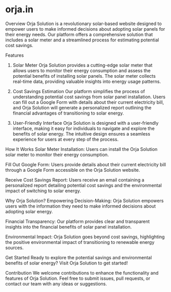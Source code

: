 # orja.in
Overview
Orja Solution is a revolutionary solar-based website designed to empower users to make informed decisions about adopting solar panels for their energy needs. Our platform offers a comprehensive solution that includes a solar meter and a streamlined process for estimating potential cost savings.

Features
1. Solar Meter
Orja Solution provides a cutting-edge solar meter that allows users to monitor their energy consumption and assess the potential benefits of installing solar panels. The solar meter collects real-time data, providing valuable insights into energy usage patterns.

2. Cost Savings Estimation
Our platform simplifies the process of understanding potential cost savings from solar panel installation. Users can fill out a Google Form with details about their current electricity bill, and Orja Solution will generate a personalized report outlining the financial advantages of transitioning to solar energy.

3. User-Friendly Interface
Orja Solution is designed with a user-friendly interface, making it easy for individuals to navigate and explore the benefits of solar energy. The intuitive design ensures a seamless experience for users at every step of the process.

How It Works
Solar Meter Installation: Users can install the Orja Solution solar meter to monitor their energy consumption.

Fill Out Google Form: Users provide details about their current electricity bill through a Google Form accessible on the Orja Solution website.

Receive Cost Savings Report: Users receive an email containing a personalized report detailing potential cost savings and the environmental impact of switching to solar energy.

Why Orja Solution?
Empowering Decision-Making: Orja Solution empowers users with the information they need to make informed decisions about adopting solar energy.

Financial Transparency: Our platform provides clear and transparent insights into the financial benefits of solar panel installation.

Environmental Impact: Orja Solution goes beyond cost savings, highlighting the positive environmental impact of transitioning to renewable energy sources.

Get Started
Ready to explore the potential savings and environmental benefits of solar energy? Visit Orja Solution to get started!

Contribution
We welcome contributions to enhance the functionality and features of Orja Solution. Feel free to submit issues, pull requests, or contact our team with any ideas or suggestions.
